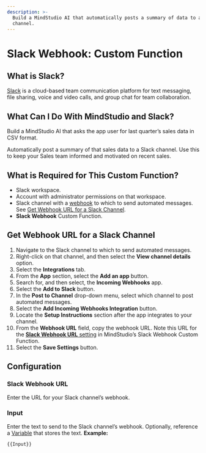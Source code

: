 ```yaml
---
description: >-
  Build a MindStudio AI that automatically posts a summary of data to a Slack
  channel.
---
```


# Slack Webhook: Custom Function

## What is Slack?

[Slack](https://slack.com/) is a cloud-based team communication platform for text messaging, file sharing, voice and video calls, and group chat for team collaboration.

## What Can I Do With MindStudio and Slack?

Build a MindStudio AI that asks the app user for last quarter’s sales data in CSV format.

Automatically post a summary of that sales data to a Slack channel. Use this to keep your Sales team informed and motivated on recent sales.

## What is Required for This Custom Function?

* Slack workspace.
* Account with administrator permissions on that workspace.
* Slack channel with a [webhook](https://www.webdatarocks.com/blog/webhooks-a-complete-guide-to-understanding/) to which to send automated messages. See [Get Webhook URL for a Slack Channel](slack-webhook-custom-function.md#get-webhook-url-for-a-slack-channel).
* **Slack Webhook** Custom Function.

## Get Webhook URL for a Slack Channel

1. Navigate to the Slack channel to which to send automated messages.
2. Right-click on that channel, and then select the **View channel details** option.
3. Select the **Integrations** tab.
4. From the **App** section, select the **Add an app** button.
5. Search for, and then select, the **Incoming Webhooks** app.
6. Select the **Add to Slack** button.
7. In the **Post to Channel** drop-down menu, select which channel to post automated messages.
8. Select the **Add Incoming Webhooks Integration** button.
9. Locate the **Setup Instructions** section after the app integrates to your channel.
10. From the **Webhook URL** field, copy the webhook URL. Note this URL for the [**Slack Webhook URL** setting](slack-webhook-custom-function.md#slack-webhook-url) in MindStudio’s Slack Webhook Custom Function.
11. Select the **Save Settings** button.

## Configuration

### Slack Webhook URL

Enter the URL for your Slack channel’s webhook.

### Input

Enter the text to send to the Slack channel’s webhook. Optionally, reference a [Variable](../../user-inputs-and-variables/what-is-a-variable.md) that stores the text. **Example:**

```
{{Input}}
```

